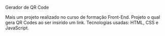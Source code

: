 Gerador de QR Code

Mais um projeto realizado no curso de formação Front-End. Projeto o qual gera QR Codes
ao ser insirido um link. Tecnologias usadas: HTML, CSS e JavaScript.
 
